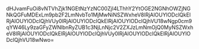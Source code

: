 dHJvamFuOi8vNTVhZjk1NGEtNzYzNC00ZjI4LThhY2YtOGE2NGNhOWZjNGNkQGFuMDExLm9pb2F2LmNvbTo1MjMwNiNSZWxheV8lRjAlOUYlODclQkElRjAlOUYlODclQjhVUy0lRjAlOUYlODclQkElRjAlOUYlODclQjhVU18wNgp0cm9qYW46Ly9zaGFyZWNlbnRyZUB1c3NjLnNjc2V2ZXJzLmNmOjQ0MyNSZWxheV8lRjAlOUYlODclQkElRjAlOUYlODclQjhVUy0lRjAlOUYlODclQkElRjAlOUYlODclQjhVU18wNwo=